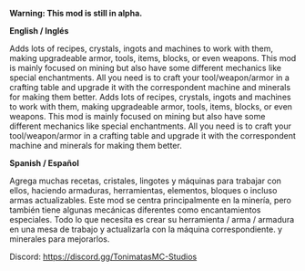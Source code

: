 **Warning: This mod is still in alpha.**

**English / Inglés**

Adds lots of recipes, crystals, ingots and machines to work with them, making upgradeable armor, tools, items, blocks, or even weapons. This mod is mainly focused on mining but also have some different mechanics like special enchantments. All you need is to craft your tool/weapon/armor in a crafting table and upgrade it with the correspondent machine and minerals for making them better. Adds lots of recipes, crystals, ingots and machines to work with them, making upgradeable armor, tools, items, blocks, or even weapons. This mod is mainly focused on mining but also have some different mechanics like special enchantments. All you need is to craft your tool/weapon/armor in a crafting table and upgrade it with the correspondent machine and minerals for making them better.

**Spanish / Español**

Agrega muchas recetas, cristales, lingotes y máquinas para trabajar con ellos, haciendo armaduras, herramientas, elementos, bloques o incluso armas actualizables.
Este mod se centra principalmente en la minería, pero también tiene algunas mecánicas diferentes como encantamientos especiales.
Todo lo que necesita es crear su herramienta / arma / armadura en una mesa de trabajo y actualizarla con la máquina correspondiente.
y minerales para mejorarlos.

Discord: https://discord.gg/TonimatasMC-Studios
